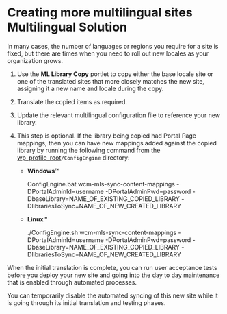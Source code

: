 # Creating more multilingual sites Multilingual Solution

In many cases, the number of languages or regions you require for a site is fixed, but there are times when you need to roll out new locales as your organization grows.

1.  Use the **ML Library Copy** portlet to copy either the base locale site or one of the translated sites that more closely matches the new site, assigning it a new name and locale during the copy.

2.  Translate the copied items as required.

3.  Update the relevant multilingual configuration file to reference your new library.

4.  This step is optional. If the library being copied had Portal Page mappings, then you can have new mappings added against the copied library by running the following command from the [wp\_profile\_root](../../../../../guide_me/wpsdirstr.md)`/ConfigEngine` directory:

    -   **Windows™**

        ConfigEngine.bat wcm-mls-sync-content-mappings -DPortalAdminId=username -DPortalAdminPwd=password -DbaseLibrary=NAME\_OF\_EXISTING\_COPIED\_LIBRARY -DlibrariesToSync=NAME\_OF\_NEW\_CREATED\_LIBRARY

    -   **Linux™**

        ./ConfigEngine.sh wcm-mls-sync-content-mappings -DPortalAdminId=username -DPortalAdminPwd=password -DbaseLibrary=NAME\_OF\_EXISTING\_COPIED\_LIBRARY -DlibrariesToSync=NAME\_OF\_NEW\_CREATED\_LIBRARY


When the initial translation is complete, you can run user acceptance tests before you deploy your new site and going into the day to day maintenance that is enabled through automated processes.

You can temporarily disable the automated syncing of this new site while it is going through its initial translation and testing phases.


